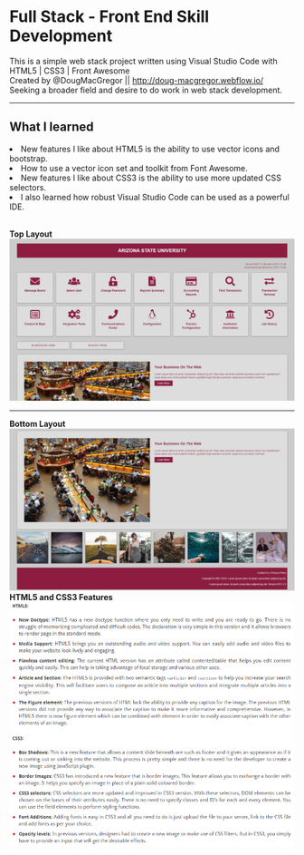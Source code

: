 # Full Stack - Front End Skill Development
This is a simple web stack project written using Visual Studio Code with HTML5 | CSS3 | Front Awesome<br>
Created by @DougMacGregor || http://doug-macgregor.webflow.io/<br>
Seeking a broader field and desire to do work in web stack development.

<hr>

## What I learned
<li>New features I like about HTML5 is the ability to use vector icons and bootstrap.</li>
<li>How to use a vector icon set and toolkit from Font Awesome.</li>
<li>New features I like about CSS3 is the ability to use more updated CSS selectors.</li>
<li>I also learned how robust Visual Studio Code can be used as a powerful IDE.</li><br>

<b>Top Layout</b><br>
![java-code](https://raw.githubusercontent.com/SEDoug/web_template/master/img/page-1.JPG)<hr>
<b>Bottom Layout</b><br>
![java-code](https://raw.githubusercontent.com/SEDoug/web_template/master/img/page-2.JPG)
<b>HTML5 and CSS3 Features</b><br>
![java-code](https://raw.githubusercontent.com/SEDoug/web_template/master/img/html5_css3_features.PNG)
